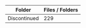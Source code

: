 | Folder       |   Files / Folders |
|--------------|-------------------|
| Discontinued |               229 |